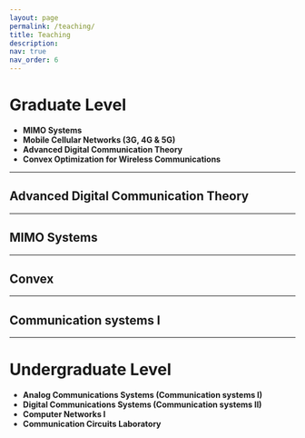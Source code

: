```yaml
---
layout: page
permalink: /teaching/
title: Teaching
description: 
nav: true
nav_order: 6
---
```

# Graduate Level

- **MIMO Systems**
- **Mobile Cellular Networks (3G, 4G & 5G)**
- **Advanced Digital Communication Theory**
- **Convex Optimization for Wireless Communications**

---

## Advanced Digital Communication Theory


---

## MIMO Systems


---

## Convex



---

## Communication systems I


---

# Undergraduate Level

- **Analog Communications Systems (Communication systems I)**
- **Digital Communications Systems (Communication systems II)**
- **Computer Networks I**
- **Communication Circuits Laboratory**

